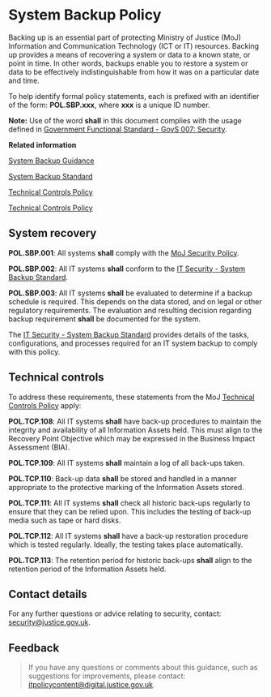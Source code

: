 # System Backup Policy

Backing up is an essential part of protecting Ministry of Justice \(MoJ\) Information and Communication Technology \(ICT or IT\) resources. Backing up provides a means of recovering a system or data to a known state, or point in time. In other words, backups enable you to restore a system or data to be effectively indistinguishable from how it was on a particular date and time.

To help identify formal policy statements, each is prefixed with an identifier of the form: **POL.SBP.xxx**, where **xxx** is a unique ID number.

**Note:** Use of the word **shall** in this document complies with the usage defined in [Government Functional Standard - GovS 007: Security](https://www.gov.uk/government/publications/government-functional-standard-govs-007-security).

**Related information**  


[System Backup Guidance](system-backup-guidance.md)

[System Backup Standard](system-backup-standard.md)

[Technical Controls Policy](technical-controls-policy.md)

[Technical Controls Policy](technical-controls-policy.md)

## System recovery

**POL.SBP.001**: All systems **shall** comply with the [MoJ Security Policy](it-security-policy-overview.md).

**POL.SBP.002**: All IT systems **shall** conform to the [IT Security - System Backup Standard](system-backup-standard.md).

**POL.SBP.003**: All IT systems **shall** be evaluated to determine if a backup schedule is required. This depends on the data stored, and on legal or other regulatory requirements. The evaluation and resulting decision regarding backup requirement **shall** be documented for the system.

The [IT Security - System Backup Standard](system-backup-standard.md) provides details of the tasks, configurations, and processes required for an IT system backup to comply with this policy.

## Technical controls

To address these requirements, these statements from the MoJ [Technical Controls Policy](technical-controls-policy.md) apply:

**POL.TCP.108**: All IT systems **shall** have back-up procedures to maintain the integrity and availability of all Information Assets held. This must align to the Recovery Point Objective which may be expressed in the Business Impact Assessment \(BIA\).

**POL.TCP.109**: All IT systems **shall** maintain a log of all back-ups taken.

**POL.TCP.110**: Back-up data **shall** be stored and handled in a manner appropriate to the protective marking of the Information Assets stored.

**POL.TCP.111**: All IT systems **shall** check all historic back-ups regularly to ensure that they can be relied upon. This includes the testing of back-up media such as tape or hard disks.

**POL.TCP.112**: All IT systems **shall** have a back-up restoration procedure which is tested regularly. Ideally, the testing takes place automatically.

**POL.TCP.113**: The retention period for historic back-ups **shall** align to the retention period of the Information Assets held.

## Contact details

For any further questions or advice relating to security, contact: [security@justice.gov.uk](mailto:security@justice.gov.uk).

## Feedback

> If you have any questions or comments about this guidance, such as suggestions for improvements, please contact: [itpolicycontent@digital.justice.gov.uk](mailto:itpolicycontent@digital.justice.gov.uk).

